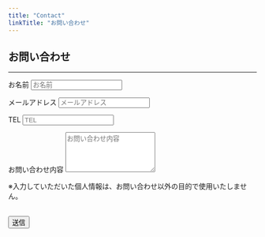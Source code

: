 ```yaml
---
title: "Contact"
linkTitle: "お問い合わせ"
---
```


<section id="contact">
    <div class="container">
        <div class="row">
            <div class="col-lg-12 text-center">
                <h2>お問い合わせ</h2>
                <hr class="star-primary">
            </div>
        </div>
        <div class="row">
            <div class="col-lg-8 col-lg-offset-2">
                <form action="//formspree.io/contact@kikudai.com" method="POST" name="sentMessage" id="contactForm" novalidate="">
                    <div class="row control-group">
                        <div class="form-group col-xs-12 floating-label-form-group controls">
                            <label>お名前</label>
                            <input type="text" name="name" class="form-control" placeholder="お名前" id="name" required="" data-validation-required-message="Please enter your name." data-ol-has-click-handler="">
                            <p class="help-block text-danger"></p>
                        </div>
                    </div>
                    <div class="row control-group">
                        <div class="form-group col-xs-12 floating-label-form-group controls">
                            <label>メールアドレス</label>
                            <input type="email" name="_replyto" class="form-control" placeholder="メールアドレス" id="email" required="" data-validation-required-message="Please enter your email address." data-ol-has-click-handler="">
                            <p class="help-block text-danger"></p>
                        </div>
                    </div>
                    <div class="row control-group">
                        <div class="form-group col-xs-12 floating-label-form-group controls">
                            <label>TEL</label>
                            <input type="tel" name="tel" class="form-control" placeholder="TEL" id="phone" required="" data-validation-required-message="Please enter your phone number." data-ol-has-click-handler="">
                            <p class="help-block text-danger"></p>
                        </div>
                    </div>
                    <div>
                        <input type="hidden" name="_subject" value="お問い合わせ" data-ol-has-click-handler="">
                        <input type="text" name="_gotcha" style="display:none" data-ol-has-click-handler="">
                    </div>
                    <div class="row control-group">
                        <div class="form-group col-xs-12 floating-label-form-group controls">
                            <label>お問い合わせ内容</label>
                            <textarea rows="5" name="message" class="form-control" placeholder="お問い合わせ内容" id="message" required="" data-validation-required-message="Please enter a message." data-ol-has-click-handler=""></textarea>
                            <p class="help-block text-danger"></p>
                        </div>
                    </div>
                    <div class="purpose-of-use">
                        <p>※入力していただいた個人情報は、お問い合わせ以外の目的で使用いたしません。 </p>
                    </div>
                    <br>
                    <div id="success"></div>
                    <div class="row">
                        <div class="form-group col-xs-12">
                            <button type="submit" class="btn btn-success btn-lg">送信</button>
                        </div>
                    </div>
                </form>
            </div>
        </div>
    </div>
</section>
